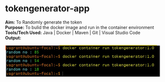# tokengenerator-app
**Aim:** To Randomly generate the token  
**Purpose:** To bulid the docker image and run in the container environment  
**Tools/Tech Used:** Java | Docker | Maven | Git | Visual Studio Code  
**Output:**

![](images/output.jpg)
